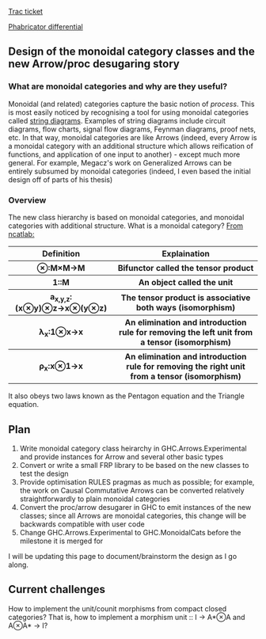 [ Trac ticket](https://ghc.haskell.org/trac/ghc/ticket/9596)

[ Phabricator differential](https://phabricator.haskell.org/D212)

## Design of the monoidal category classes and the new Arrow/proc desugaring story

### What are monoidal categories and why are they useful?


Monoidal (and related) categories capture the basic notion of *process*. This is most easily noticed by recognising a tool for using monoidal categories called [ string diagrams](http://ncatlab.org/nlab/show/string+diagram). Examples of string diagrams include circuit diagrams, flow charts, signal flow diagrams, Feynman diagrams, proof nets, etc. In that way, monoidal categories are like Arrows (indeed, every Arrow is a monoidal category with an additional structure which allows reification of functions, and application of one input to another) - except much more general. For example, Megacz's work on Generalized Arrows can be entirely subsumed by monoidal categories (indeed, I even based the initial design off of parts of his thesis)

### Overview


The new class hierarchy is based on monoidal categories, and monoidal categories with additional structure. What is a monoidal category? [ From ncatlab:](http://ncatlab.org/nlab/show/monoidal+category)

<table><tr><th>Definition</th>
<th>Explaination
</th></tr>
<tr><th>⊗:M×M→M</th>
<th>Bifunctor called the tensor product
</th></tr>
<tr><th>1::M</th>
<th>An object called the unit
</th></tr>
<tr><th>a<sub>x,y,z</sub>:(x⊗y)⊗z→x⊗(y⊗z)</th>
<th>The tensor product is associative both ways (isomorphism)
</th></tr>
<tr><th>λ<sub>x</sub>:1⊗x→x</th>
<th>An elimination and introduction rule for removing the left unit from a tensor (isomorphism)
</th></tr>
<tr><th>ρ<sub>x</sub>:x⊗1→x</th>
<th>An elimination and introduction rule for removing the right unit from a tensor (isomorphism)
</th></tr></table>


It also obeys two laws known as the Pentagon equation and the Triangle equation.

## Plan

1. Write monoidal category class heirarchy in GHC.Arrows.Experimental and provide instances for Arrow and several other basic types
1. Convert or write a small FRP library to be based on the new classes to test the design
1. Provide optimisation RULES pragmas as much as possible; for example, the work on Causal Commutative Arrows can be converted relatively straightforwardly to plain monoidal categories
1. Convert the proc/arrow desugarer in GHC to emit instances of the new classes; since all Arrows are monoidal categories, this change will be backwards compatible with user code
1. Change GHC.Arrows.Experimental to GHC.MonoidalCats before the milestone it is merged for


I will be updating this page to document/brainstorm the design as I go along.

## Current challenges


How to implement the unit/counit morphisms from compact closed categories? That is, how to implement a morphism unit :: I -\> A\*⊗A and A⊗A\* -\> I?
